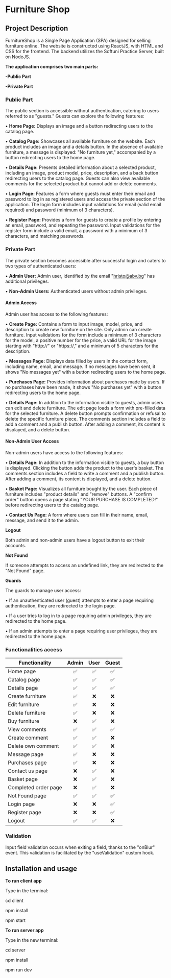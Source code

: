 # Furniture Shop

## Project Description
FurnitureShop is a Single Page Application (SPA) designed for selling furniture online. The website is constructed using ReactJS, with HTML and CSS for the frontend. The backend utilizes the Softuni Practice Server, built on NodeJS.

**The application comprises two main parts:**

**-Public Part**

**-Private Part**

### Public Part

The public section is accessible without authentication, catering to users referred to as "guests." 
Guests can explore the following features:

•	**Home Page:** Displays an image and a button redirecting users to the catalog page.

•	**Catalog Page:** Showcases all available furniture on the website. Each product includes an image and a details button. In the absence of available furniture, a message is displayed: "No furniture yet," accompanied by a button redirecting users to the home page.

•	**Details Page:** Presents detailed information about a selected product, including an image, product model, price, description, and a back button redirecting users to the catalog page. Guests can also view available comments for the selected product but cannot add or delete comments.

•	**Login Page:** Features a form where guests must enter their email and password to log in as registered users and access the private section of the application. The login form includes input validations for email (valid email required) and password (minimum of 3 characters).

•	**Register Page:** Provides a form for guests to create a profile by entering an email, password, and repeating the password. Input validations for the register form include a valid email, a password with a minimum of 3 characters, and matching passwords.


### Private Part

The private section becomes accessible after successful login and caters to two types of authenticated users:

• **Admin User:** Admin user, identified by the email "hristo@abv.bg" has additional privileges.

•	**Non-Admin Users:** Authenticated users without admin privileges.

#### Admin Access

Admin user has access to the following features:

•	**Create Page:** Contains a form to input image, model, price, and description to create new furniture on the site. Only admin can create furniture. Input validations for the form include a minimum of 3 characters for the model, a positive number for the price, a valid URL for the image starting with "http://" or "https://," and a minimum of 5 characters for the description.

•	**Messages Page:** Displays data filled by users in the contact form, including name, email, and message. If no messages have been sent, it shows "No messages yet" with a button redirecting users to the home page.

•	**Purchases Page:** Provides information about purchases made by users. If no purchases have been made, it shows "No purchases yet" with a button redirecting users to the home page.

•	**Details Page:** In addition to the information visible to guests, admin users can edit and delete furniture. The edit page loads a form with pre-filled data for the selected furniture. A delete button prompts confirmation or refusal to delete the specific furniture piece. The comments section includes a field to add a comment and a publish button. After adding a comment, its content is displayed, and a delete button.

#### Non-Admin User Access

Non-admin users have access to the following features:

•	**Details Page:** In addition to the information visible to guests, a buy button is displayed. Clicking the button adds the product to the user's basket. The comments section includes a field to write a comment and a publish button. After adding a comment, its content is displayed, and a delete button.

•	**Basket Page:** Visualizes all furniture bought by the user. Each piece of furniture includes "product details" and "remove" buttons. A "confirm order" button opens a page stating "YOUR PURCHASE IS COMPLETED!" before redirecting users to the catalog page.

•	**Contact Us Page:** A form where users can fill in their name, email, message, and send it to the admin.



**Logout** 

Both admin and non-admin users have a logout button to exit their accounts.

**Not Found**

If someone attempts to access an undefined link, they are redirected to the "Not Found" page.

**Guards**

The guards to manage user access:

•	If an unauthenticated user (guest) attempts to enter a page requiring authentication, they are redirected to the login page.

•	If a user tries to log in to a page requiring admin privileges, they are redirected to the home page.

•	If an admin attempts to enter a page requiring user privileges, they are redirected to the home page.

### Functionalities access

| Functionality      |   Admin   |   User    |   Guest   |
| ------------------ |:---------:|:---------:|:---------:|
| Home page          |     ✅     |     ✅     |     ✅     |
| Catalog page       |     ✅     |     ✅     |     ✅     |
| Details page       |     ✅     |     ✅     |     ✅     |
| Create furniture   |     ✅     |     ❌     |     ❌     |
| Edit furniture     |     ✅     |     ❌     |     ❌     |
| Delete furniture   |     ✅     |     ❌     |     ❌     |
| Buy furniture      |     ❌     |     ✅     |     ❌     |
| View comments      |     ✅     |     ✅     |     ✅     |
| Create comment     |     ✅     |     ✅     |     ❌     |
| Delete own comment  |     ✅     |     ✅     |     ❌     |
| Message page       |     ✅     |     ❌     |     ❌     |
| Purchases page     |     ✅     |     ❌     |     ❌     |
| Contact us page    |     ❌     |     ✅     |     ❌     |
| Basket page        |     ❌     |     ✅     |     ❌     |
| Completed order page        |     ❌     |     ✅     |     ❌     |
| Not Found page     |     ✅     |     ✅     |     ✅     |
| Login page         |     ❌     |     ❌     |     ✅     |
| Register page      |     ❌     |     ❌     |     ✅     |
| Logout             |     ✅     |     ✅     |     ❌     |



### Validation

Input field validation occurs when exiting a field, thanks to the "onBlur" event. This validation is facilitated by the "useValidation" custom hook.

## Installation and usage

**To run client app**

Type in the terminal:

   cd client 
   
   npm install
   
   npm start

   

**To run server app**

Type in the new terminal:

cd server

npm install

npm run dev


